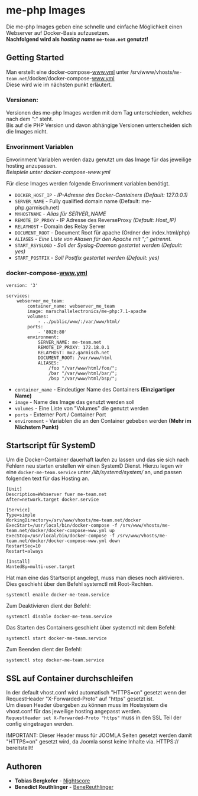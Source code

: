 # me-php Images

Die me-php Images geben eine schnelle und einfache Möglichkeit einen Webserver auf Docker-Basis aufzusetzen. <br>
**Nachfolgend wird als _hosting name_ `me-team.net` genutzt!**

## Getting Started

Man erstellt eine docker-compose-www.yml unter /srv/www/vhosts/`me-team.net`/docker/docker-compose-www.yml <br>
Diese wird wie im nächsten punkt erläutert.

### Versionen:
Versionen des me-php Images werden mit dem Tag unterschieden, welches nach dem ":" steht.<br> 
Bis auf die PHP Version und davon abhängige Versionen unterscheiden sich die Images nicht.

### Envorinment Variablen

Envorinment Variablen werden dazu genutzt um das Image für das jeweilige hosting anzupassen.<br>
_Beispiele unter docker-compose-www.yml_

Für diese Images werden folgende Envorinment variablen benötigt. <br>

* `DOCKER_HOST_IP` - _IP-Adresse des Docker-Containers (Default: 127.0.0.1)_
* `SERVER_NAME` - Fully qualified domain name  (Default: me-php.garmisch.net)
* `MYHOSTNAME` - _Alias für SERVER_NAME_
* `REMOTE_IP_PROXY` - IP Adresse des ReverseProxy _(Default: Host_IP)_
* `RELAYHOST` - Domain des Relay Server
* `DOCUMENT_ROOT` - Document Root für apache (Ordner der index.html/php)
* `ALIASES` - _Eine Liste von Aliasen für den Apache mit ";" getrennt._
* `START_RSYSLOGD` - _Soll der Syslog-Daemon gestartet werden (Default: yes)_
* `START_POSTFIX` - _Soll Postfix gestartet werden (Default: yes)_

### docker-compose-www.yml

```
version: '3'

services:
    webserver_me_team:
        container_name: webserver_me_team
        image: marschallelectronics/me-php:7.1-apache
        volumes:
            - ../public/www/:/var/www/html/
        ports:
            - '8020:80'
        environment:
            SERVER_NAME: me-team.net
            REMOTE_IP_PROXY: 172.18.0.1
            RELAYHOST: mx2.garmisch.net
            DOCUMENT_ROOT: /var/www/html
            ALIASES:
                /foo "/var/www/html/foo/";
                /bar "/var/www/html/bar/";
                /bsp "/var/www/html/bsp/";
```
* `container_name` - Eindeutiger Name des Containers **(Einzigartiger Name)**
* `image` - Name des Image das genutzt werden soll
* `volumes` - Eine Liste von "Volumes" die genutzt werden
* `ports` - Externer Port / Container Port
* `environment` - Variablen die an den Container gebeben werden **(Mehr im Nächstem Punkt)**

## Startscript für SystemD

Um die Docker-Container dauerhaft laufen zu lassen und das sie sich nach Fehlern neu starten erstellen wir einen SystemD Dienst.
Hierzu legen wir eine `docker-me-team.service` unter _/lib/systemd/system/_ an, und passen folgenden text für das Hosting an.

```
[Unit]
Description=Webserver fuer me-team.net
After=network.target docker.service

[Service]
Type=simple
WorkingDirectory=/srv/www/vhosts/me-team.net/docker
ExecStart=/usr/local/bin/docker-compose -f /srv/www/vhosts/me-team.net/docker/docker-compose-www.yml up
ExecStop=/usr/local/bin/docker-compose -f /srv/www/vhosts/me-team.net/docker/docker-compose-www.yml down
RestartSec=10
Restart=always

[Install]
WantedBy=multi-user.target

```

Hat man eine das Startscript angelegt, muss man dieses noch aktivieren. Dies geschieht über den Befehl systemctl mit Root-Rechten.
```
systemctl enable docker-me-team.service
```
Zum Deaktivieren dient der Befehl: 
```
systemctl disable docker-me-team.service
```

Das Starten des Containers geschieht über systemctl mit dem Befehl:
```
systemctl start docker-me-team.service
```
Zum Beenden dient der Befehl: 
```
systemctl stop docker-me-team.service
```
## SSL auf Container durchschleifen

In der default vhost.conf wird automatisch "HTTPS=on" gesetzt wenn der RequestHeader "X-Forwarded-Proto" auf "https" gesetzt ist.<br>
Um diesen Header übergeben zu können muss im Hostsystem die vhost.conf für das jeweilige hosting angepasst werden.<br> 
`RequestHeader set X-Forwarded-Proto "https"` muss in den SSL Teil der config eingetragen werden.

IMPORTANT: Dieser Header muss für JOOMLA Seiten gesetzt werden damit "HTTPS=on" gesetzt wird, da Joomla sonst keine Inhalte via. HTTPS:// bereitstellt!

## Authoren

* **Tobias Bergkofer** - [Nightscore](https://github.com/Nightscore)
* **Benedict Reuthlinger** - [BeneReuthlinger](https://github.com/BeneReuthlinger)
